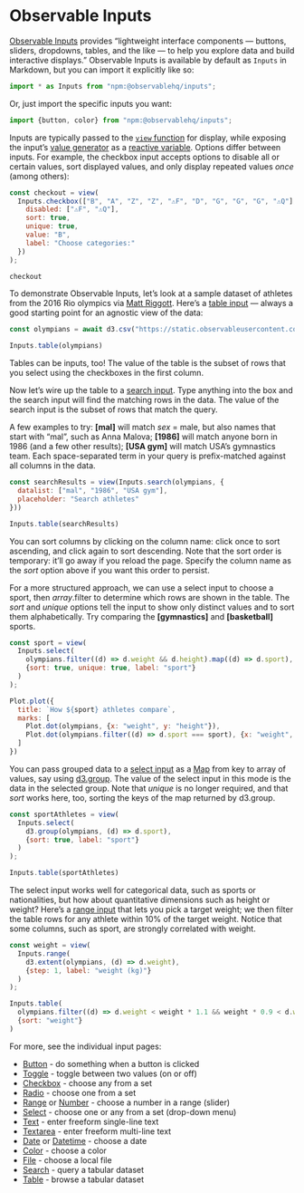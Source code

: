# Observable Inputs

[Observable Inputs](https://github.com/observablehq/inputs) provides “lightweight interface components — buttons, sliders, dropdowns, tables, and the like — to help you explore data and build interactive displays.” Observable Inputs is available by default as `Inputs` in Markdown, but you can import it explicitly like so:

```js echo
import * as Inputs from "npm:@observablehq/inputs";
```

Or, just import the specific inputs you want:

```js echo
import {button, color} from "npm:@observablehq/inputs";
```

Inputs are typically passed to the [`view` function](<../display#view(element)>) for display, while exposing the input’s [value generator](../reactivity#generators) as a [reactive variable](../reactivity). Options differ between inputs. For example, the checkbox input accepts options to disable all or certain values, sort displayed values, and only display repeated values _once_ (among others):

```js echo
const checkout = view(
  Inputs.checkbox(["B", "A", "Z", "Z", "⚠️F", "D", "G", "G", "G", "⚠️Q"], {
    disabled: ["⚠️F", "⚠️Q"],
    sort: true,
    unique: true,
    value: "B",
    label: "Choose categories:"
  })
);
```

```js echo
checkout
```

To demonstrate Observable Inputs, let’s look at a sample dataset of athletes from the 2016 Rio olympics via [Matt Riggott](https://flother.is/2017/olympic-games-data/). Here’s a [table input](../inputs/table) — always a good starting point for an agnostic view of the data:

```js
const olympians = await d3.csv("https://static.observableusercontent.com/files/31ca24545a0603dce099d10ee89ee5ae72d29fa55e8fc7c9ffb5ded87ac83060d80f1d9e21f4ae8eb04c1e8940b7287d179fe8060d887fb1f055f430e210007c", (d) => (delete d.id, delete d.info, d3.autoType(d)));
```

```js echo
Inputs.table(olympians)
```

<div class="tip">Tables can be inputs, too! The value of the table is the subset of rows that you select using the checkboxes in the first column.</div>

Now let’s wire up the table to a [search input](../inputs/search). Type anything into the box and the search input will find the matching rows in the data. The value of the search input is the subset of rows that match the query.

A few examples to try: **[mal]** will match _sex_ = male, but also names that start with “mal”, such as Anna Malova; **[1986]** will match anyone born in 1986 (and a few other results); **[USA gym]** will match USA’s gymnastics team. Each space-separated term in your query is prefix-matched against all columns in the data.

```js echo
const searchResults = view(Inputs.search(olympians, {
  datalist: ["mal", "1986", "USA gym"],
  placeholder: "Search athletes"
}))
```

```js echo
Inputs.table(searchResults)
```

You can sort columns by clicking on the column name: click once to sort ascending, and click again to sort descending. Note that the sort order is temporary: it’ll go away if you reload the page. Specify the column name as the _sort_ option above if you want this order to persist.

For a more structured approach, we can use a select input to choose a sport, then _array_.filter to determine which rows are shown in the table. The _sort_ and _unique_ options tell the input to show only distinct values and to sort them alphabetically. Try comparing the **[gymnastics]** and **[basketball]** sports.

```js echo
const sport = view(
  Inputs.select(
    olympians.filter((d) => d.weight && d.height).map((d) => d.sport),
    {sort: true, unique: true, label: "sport"}
  )
);
```

```js echo
Plot.plot({
  title: `How ${sport} athletes compare`,
  marks: [
    Plot.dot(olympians, {x: "weight", y: "height"}),
    Plot.dot(olympians.filter((d) => d.sport === sport), {x: "weight", y: "height", stroke: "red"})
  ]
})
```

You can pass grouped data to a [select input](../inputs/select) as a [Map](https://developer.mozilla.org/en-US/docs/Web/JavaScript/Reference/Global_Objects/Map) from key to array of values, say using [d3.group](https://d3js.org/d3-array/group). The value of the select input in this mode is the data in the selected group. Note that _unique_ is no longer required, and that _sort_ works here, too, sorting the keys of the map returned by d3.group.

```js echo
const sportAthletes = view(
  Inputs.select(
    d3.group(olympians, (d) => d.sport),
    {sort: true, label: "sport"}
  )
);
```

```js echo
Inputs.table(sportAthletes)
```

The select input works well for categorical data, such as sports or nationalities, but how about quantitative dimensions such as height or weight? Here’s a [range input](../inputs/range) that lets you pick a target weight; we then filter the table rows for any athlete within 10% of the target weight. Notice that some columns, such as sport, are strongly correlated with weight.

```js echo
const weight = view(
  Inputs.range(
    d3.extent(olympians, (d) => d.weight),
    {step: 1, label: "weight (kg)"}
  )
);
```

```js echo
Inputs.table(
  olympians.filter((d) => d.weight < weight * 1.1 && weight * 0.9 < d.weight),
  {sort: "weight"}
)
```

For more, see the individual input pages:

- [Button](../inputs/button) - do something when a button is clicked
- [Toggle](../inputs/toggle) - toggle between two values (on or off)
- [Checkbox](../inputs/checkbox) - choose any from a set
- [Radio](../inputs/radio) - choose one from a set
- [Range](../inputs/range) or [Number](../inputs/range) - choose a number in a range (slider)
- [Select](../inputs/select) - choose one or any from a set (drop-down menu)
- [Text](../inputs/text) - enter freeform single-line text
- [Textarea](../inputs/textarea) - enter freeform multi-line text
- [Date](../inputs/date) or [Datetime](../inputs/date) - choose a date
- [Color](../inputs/color) - choose a color
- [File](../inputs/file) - choose a local file
- [Search](../inputs/search) - query a tabular dataset
- [Table](../inputs/table) - browse a tabular dataset
